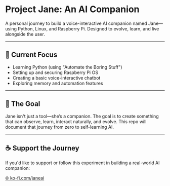 # Project Jane: An AI Companion

A personal journey to build a voice-interactive AI companion named Jane—using Python, Linux, and Raspberry Pi. Designed to evolve, learn, and live alongside the user.

---

## 🌱 Current Focus
- Learning Python (using "Automate the Boring Stuff")
- Setting up and securing Raspberry Pi OS
- Creating a basic voice-interactive chatbot
- Exploring memory and automation features

---

## 🧪 The Goal
Jane isn't just a tool—she’s a companion. The goal is to create something that can observe, learn, interact naturally, and evolve. This repo will document that journey from zero to self-learning AI.

---

## ☕ Support the Journey
If you'd like to support or follow this experiment in building a real-world AI companion:

[🌐 ko-fi.com/janeai](https://ko-fi.com/janeai)